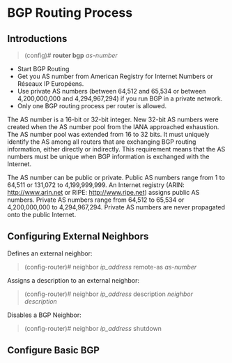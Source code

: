 # BGP Routing Process

## Introductions

> (config)# __router bgp__ _as-number_

* Start BGP Routing
* Get you AS number from American Registry for Internet Numbers or Réseaux IP Européens.
* Use private AS numbers (between 64,512 and 65,534 or between 4,200,000,000 and 4,294,967,294) if you run BGP in a private network.
* Only one BGP routing process per router is allowed.

The AS number is a 16-bit or 32-bit integer. New 32-bit AS numbers were created when the AS number pool from the IANA approached exhaustion. The AS number pool was extended from 16 to 32 bits. It must uniquely identify the AS among all routers that are exchanging BGP routing information, either directly or indirectly. This requirement means that the AS numbers must be unique when BGP information is exchanged with the Internet.

The AS number can be public or private. Public AS numbers range from 1 to 64,511 or 131,072 to 4,199,999,999. An Internet registry (ARIN: http://www.arin.net or RIPE: http://www.ripe.net) assigns public AS numbers. Private AS numbers range from 64,512 to 65,534 or 4,200,000,000 to 4,294,967,294. Private AS numbers are never propagated onto the public Internet.

## Configuring External Neighbors

Defines an external neighbor:

> (config-router)# neighbor _ip\_address_ remote-as _as-number_

Assigns a description to an external neighbor:

> (config-router)# neighbor _ip\_address_ description _neighbor description_

Disables a BGP Neighbor:

> (config-router)# neighbor _ip\_address_ shutdown

## Configure Basic BGP